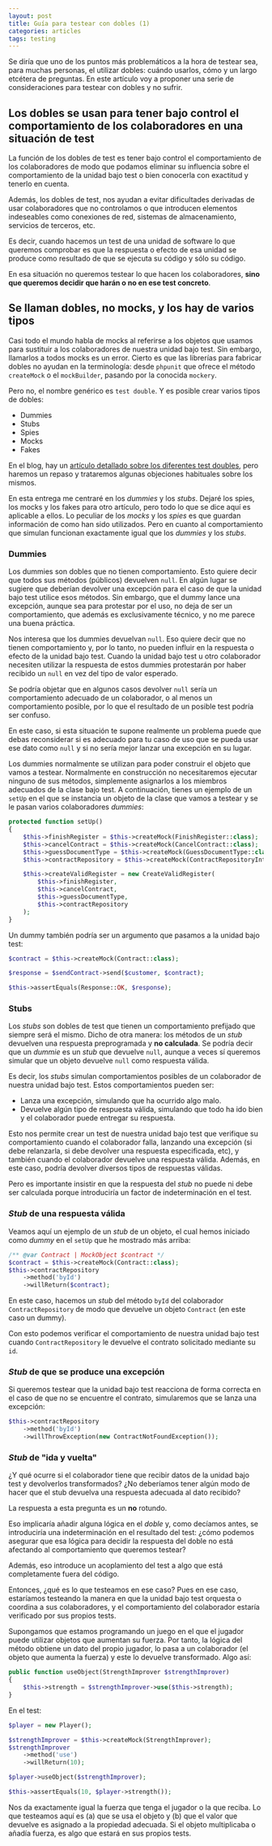 ```yaml
---
layout: post
title: Guía para testear con dobles (1)
categories: articles
tags: testing
---
```


Se diría que uno de los puntos más problemáticos a la hora de testear sea, para muchas personas, el utilizar dobles: cuándo usarlos, cómo y un largo etcétera de preguntas. En este artículo voy a proponer una serie de consideraciones para testear con dobles y no sufrir.

## Los dobles se usan para tener bajo control el comportamiento de los colaboradores en una situación de test

La función de los dobles de test es tener bajo control el comportamiento de los colaboradores de modo que podamos eliminar su influencia sobre el comportamiento de la unidad bajo test o bien conocerla con exactitud y tenerlo en cuenta. 

Además, los dobles de test, nos ayudan a evitar dificultades derivadas de usar colaboradores que no controlamos o que introducen elementos indeseables como conexiones de red, sistemas de almacenamiento, servicios de terceros, etc.

Es decir, cuando hacemos un test de una unidad de software lo que queremos comprobar es que la respuesta o efecto de esa unidad se produce como resultado de que se ejecuta su código y sólo su código. 

En esa situación no queremos testear lo que hacen los colaboradores, **sino que queremos decidir que harán o no en ese test concreto**.

## Se llaman dobles, no mocks, y los hay de varios tipos

Casi todo el mundo habla de mocks al referirse a los objetos que usamos para sustituir a los colaboradores de nuestra unidad bajo test. Sin embargo, llamarlos a todos mocks es un error. Cierto es que las librerías para fabricar dobles no ayudan en la terminología: desde `phpunit` que ofrece el método `createMock` o el `mockBuilder`, pasando por la conocida `mockery`.

Pero no, el nombre genérico es `test double`. Y es posible crear varios tipos de dobles:

* Dummies
* Stubs
* Spies
* Mocks
* Fakes

En el blog, hay un [artículo detallado sobre los diferentes test doubles](https://franiglesias.github.io/test-doubles-1/), pero haremos un repaso y trataremos algunas objeciones habituales sobre los mismos.

En esta entrega me centraré en los *dummies* y los *stubs*. Dejaré los spies,  los mocks y los fakes para otro artículo, pero todo lo que se dice aquí es aplicable a ellos. Lo peculiar de los *mocks* y los *spies* es que guardan información de como han sido utilizados. Pero en cuanto al comportamiento que simulan funcionan exactamente igual que los *dummies* y los *stubs*.

### Dummies

Los dummies son dobles que no tienen comportamiento. Esto quiere decir que todos sus métodos (públicos) devuelven `null`. En algún lugar se sugiere que deberían devolver una excepción para el caso de que la unidad bajo test utilice esos métodos. Sin embargo, que el dummy lance una excepción, aunque sea para protestar por el uso, no deja de ser un comportamiento, que además es exclusivamente técnico, y no me parece una buena práctica.

Nos interesa que los dummies devuelvan `null`. Eso quiere decir que no tienen comportamiento y, por lo tanto, no pueden influir en la respuesta o efecto de la unidad bajo test. Cuando la unidad bajo test u otro colaborador necesiten utilizar la respuesta de estos dummies protestarán por haber recibido un `null` en vez del tipo de valor esperado.

Se podría objetar que en algunos casos devolver `null` sería un comportamiento adecuado de un colaborador, o al menos un comportamiento posible, por lo que el resultado de un posible test podría ser confuso. 

En este caso, si esta situación te supone realmente un problema puede que debas reconsiderar si es adecuado para tu caso de uso que se pueda usar ese dato como `null` y si no sería mejor lanzar una excepción en su lugar. 

Los dummies normalmente se utilizan para poder construir el objeto que vamos a testear. Normalmente en construcción no necesitaremos ejecutar ninguno de sus métodos, simplemente asignarlos a los miembros adecuados de la clase bajo test. A continuación, tienes un ejemplo de un `setUp` en el que se instancia un objeto de la clase que vamos a testear y se le pasan varios colaboradores *dummies*:

```php
protected function setUp()
{
    $this->finishRegister = $this->createMock(FinishRegister::class);
    $this->cancelContract = $this->createMock(CancelContract::class);
    $this->guessDocumentType = $this->createMock(GuessDocumentType::class);
    $this->contractRepository = $this->createMock(ContractRepositoryInterface::class);

    $this->createValidRegister = new CreateValidRegister(
        $this->finishRegister,
        $this->cancelContract,
        $this->guessDocumentType,
        $this->contractRepository
    );
}
```

Un dummy también podría ser un argumento que pasamos a la unidad bajo test:

```php
$contract = $this->createMock(Contract::class);

$response = $sendContract->send($customer, $contract);

$this->assertEquals(Response::OK, $response);
```

### Stubs

Los *stubs* son dobles de test que tienen un comportamiento prefijado que siempre será el mismo. Dicho de otra manera: los métodos de un *stub* devuelven una respuesta preprogramada y **no calculada**. Se podría decir que un *dummie* es un *stub* que devuelve `null`, aunque a veces sí queremos simular que un objeto devuelve `null` como respuesta válida.

Es decir, los *stubs* simulan comportamientos posibles de un colaborador de nuestra unidad bajo test. Estos comportamientos pueden ser:

* Lanza una excepción, simulando que ha ocurrido algo malo.
* Devuelve algún tipo de respuesta válida, simulando que todo ha ido bien y el colaborador puede entregar su respuesta.

Esto nos permite crear un test de nuestra unidad bajo test que verifique su comportamiento cuando el colaborador falla, lanzando una excepción (si debe relanzarla, si debe devolver una respuesta especificada, etc), y también cuando el colaborador devuelve una respuesta válida. Además, en este caso, podría devolver diversos tipos de respuestas válidas.

Pero es importante insistir en que la respuesta del *stub* no puede ni debe ser calculada porque introduciría un factor de indeterminación en el test.

### *Stub* de una respuesta válida

Veamos aquí un ejemplo de un *stub* de un objeto, el cual hemos iniciado como *dummy* en el `setUp` que he mostrado más arriba:

```php
/** @var Contract | MockObject $contract */
$contract = $this->createMock(Contract::class);
$this->contractRepository
    ->method('byId')
    ->willReturn($contract);
```


En este caso, hacemos un *stub* del método `byId` del colaborador `ContractRepository` de modo que devuelve un objeto `Contract` (en este caso un dummy).

Con esto podemos verificar el comportamiento de nuestra unidad bajo test cuando `ContractRepository` le devuelve el contrato solicitado mediante su `id`.

### *Stub* de que se produce una excepción

Si queremos testear que la unidad bajo test reacciona de forma correcta en el caso de que no se encuentre el contrato, simularemos que se lanza una excepción:

```php
$this->contractRepository
    ->method('byId')
    ->willThrowException(new ContractNotFoundException());
```

### *Stub* de "ida y vuelta"

¿Y qué ocurre si el colaborador tiene que recibir datos de la unidad bajo test y devolverlos transformados? ¿No deberíamos tener algún modo de hacer que el stub devuelva una respuesta adecuada al dato recibido?

La respuesta a esta pregunta es un **no** rotundo.

Eso implicaría añadir alguna lógica en el *doble* y, como decíamos antes, se introduciría una indeterminación en el resultado del test: ¿cómo podemos asegurar que esa lógica para decidir la respuesta del doble no está afectando al comportamiento que queremos testear?

Además, eso introduce un acoplamiento del test a algo que está completamente fuera del código.

Entonces, ¿qué es lo que testeamos en ese caso? Pues en ese caso, estaríamos testeando la manera en que la unidad bajo test orquesta o coordina a sus colaboradores, y el comportamiento del colaborador estaría verificado por sus propios tests.

Supongamos que estamos programando un juego en el que el jugador puede utilizar objetos que aumentan su fuerza. Por tanto, la lógica del método obtiene un dato del propio jugador, lo pasa a un colaborador (el objeto que aumenta la fuerza) y este lo devuelve transformado. Algo así:


```php
public function useObject(StrengthImprover $strengthImprover)
{
    $this->strength = $strengthImprover->use($this->strength);
}
```


En el test:

```php
$player = new Player();

$strengthImprover = $this->createMock(StrengthImprover);
$strengthImprover
    ->method('use')
    ->willReturn(10);

$player->useObject($strengthImprover);

$this->assertEquals(10, $player->strength());
```

Nos da exactamente igual la fuerza que tenga el jugador o la que reciba. Lo que testeamos aquí es (a) que se usa el objeto y (b) que el valor que devuelve es asignado a la propiedad adecuada. Si el objeto multiplicaba o añadía fuerza, es algo que estará en sus propios tests.

